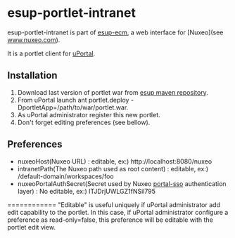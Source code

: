 # esup-portlet-intranet

esup-portlet-intranet is part of [esup-ecm](https://www.esup-portail.org/pages/viewpage.action?pageId=82870299), a web interface for [Nuxeo](see www.nuxeo.com).

It is a portlet client for [uPortal](https://github.com/EsupPortail/esup-uportal.git).

## Installation

1. Download last version of portlet war from [esup maven repository](https://mvn.esup-portail.org/content/repositories/releases/org/esupportail/esup-portlet-intranet-web-springmvc-portlet/).
2. From uPortal launch ant portlet.deploy -DportletApp=/path/to/war/portlet.war.
3. As uPortal administrator register this new portlet.
4. Don't forget editing preferences (see bellow).

## Preferences
+ nuxeoHost(Nuxeo URL) : editable, ex:) http://localhost:8080/nuxeo
+ intranetPath(The Nuxeo path used as root content) : editable, ex:) /default-domain/workspaces/foo
+ nuxeoPortalAuthSecret(Secret used by Nuxeo [portal-sso](http://www.esup-portail.org/pages/viewpage.action?pageId=201097232) authentication layer) : No editable, ex:) ITJDrjUWLGZ1fNSil795

============
"Editable" is useful uniquely if uPortal administrator add edit capability to the portlet.
In this case, if uPortal administrator configure a preference as read-only=false, this preference will be editable with the portlet edit view.
